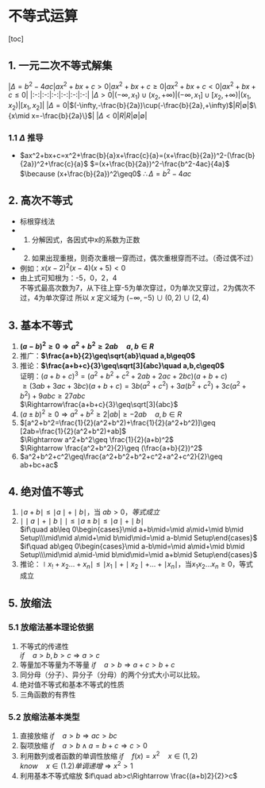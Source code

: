 # 不等式运算
[toc]

## 1. 一元二次不等式解集
|$\Delta=b^2-4ac$|$ax^2+bx+c>0$|$ax^2+bx+c\geq0$|$ax^2+bx+c<0$|$ax^2+bx+c\leq0$|
|:-:|:-:|:-:|:-:|:-:|:-:|
|$\Delta>0$|$(-\infty,x_1)\cup(x_2,+\infty)$|$(-\infty,x_1]\cup[x_2,+\infty)$|$(x_1,x_2)$|$[x_1,x_2]$|
|$\Delta=0$|$(-\infty,-\frac{b}{2a})\cup(-\frac{b}{2a},+\infty)$|$R$|$\emptyset$|$\{x\mid x=-\frac{b}{2a}\}$|
|$\Delta<0$|$R$|$R$|$\emptyset$|$\emptyset$|

### 1.1 $\Delta$ 推导
* $ax^2+bx+c=x^2+\frac{b}{a}x+\frac{c}{a}=(x+\frac{b}{2a})^2-(\frac{b}{2a})^2+\frac{c}{a}$
$=(x+\frac{b}{2a})^2-\frac{b^2-4ac}{4a}$
$\because (x+\frac{b}{2a})^2\geq0$
$\therefore\Delta=b^2-4ac$

## 2. 高次不等式
* 标根穿线法
* 1. 分解因式，各因式中x的系数为正数
* 2. 如果出现重根，则奇次重根一穿而过，偶次重根穿而不过。（奇过偶不过）
* 例如：$x(x-2)^2(x-4)(x+5)<0$
* 由上式可知根为：-5，0，2，4  
不等式最高次数为7，从下往上穿-5为单次穿过，0为单次又穿过，2为偶次不过，4为单次穿过
所以 $x$ 定义域为 $(-\infty,-5)\cup(0,2)\cup(2,4)$

## 3. 基本不等式
1. **$(a-b)^2\geq0\Rightarrow a^2+b^2\geq2ab\quad a,b\in R$** 
2. 推广：**$\frac{a+b}{2}\geq\sqrt{ab}\quad a,b\geq0$**
3. 推论：**$\frac{a+b+c}{3}\geq\sqrt[3]{abc}\quad a,b,c\geq0$**  
证明：$(a+b+c)^3=(a^2+b^2+c^2+2ab+2ac+2bc)(a+b+c)$  
$\geq(3ab+3ac+3bc)(a+b+c)=3b(a^2+c^2)+3a(b^2+c^2)+3c(a^2+b^2)+9abc\geq27abc$  
$\Rightarrow\frac{a+b+c}{3}\geq\sqrt[3]{abc}$
4. $(a\pm b)^2\geq0\Rightarrow a^2+b^2\geq2|ab|\geq-2ab\quad a,b\in R$
5. $[a^2+b^2=\frac{1}{2}(a^2+b^2)+\frac{1}{2}(a^2+b^2)]\geq [2ab=\frac{1}{2}(a^2+b^2)+ab]$  
$\Rightarrow a^2+b^2\geq \frac{1}{2}(a+b)^2$  
$\Rightarrow \frac{a^2+b^2}{2}\geq (\frac{a+b}{2})^2$
6. $a^2+b^2+c^2\geq\frac{a^2+b^2+b^2+c^2+a^2+c^2}{2}\geq ab+bc+ac$

## 4. 绝对值不等式
1. $\mid a+b\mid\leq\mid a\mid+\mid b\mid$，当 $ab>0，等式成立$
2. $\mid\mid a\mid+\mid b\mid\mid\leq\mid a\pm b\mid\leq\mid a\mid+\mid b\mid$  
$if\quad ab\leq 0\begin{cases}\mid a+b\mid=\mid a\mid+\mid b\mid Setup\\\mid\mid a\mid+\mid b\mid\mid=\mid a-b\mid Setup\end{cases}$  
$if\quad ab\geq 0\begin{cases}\mid a-b\mid=\mid a\mid+\mid b\mid Setup\\\mid\mid a\mid-\mid b\mid\mid=\mid a+b\mid Setup\end{cases}$ 
3. 推论：$\mid x_!+x_2...+x_n\mid\leq \mid x_1\mid+\mid x_2\mid+...+\mid x_n\mid$，当$x_1x_2...x_n\geq 0$，等式成立

## 5. 放缩法
### 5.1 放缩法基本理论依据
1. 不等式的传递性  
$if\quad a>b,b>c\Rightarrow a>c$
2. 等量加不等量为不等量
$if\quad a>b\Rightarrow a+c>b+c$
3. 同分母（分子）、异分子（分母）的两个分式大小可以比较。
4. 绝对值不等式和基本不等式的性质
5. 三角函数的有界性

### 5.2 放缩法基本类型
1. 直接放缩
$if\quad a>b\Rightarrow ac>bc$
2. 裂项放缩
$if\quad a>b\wedge a=b+c\Rightarrow c>0$
3. 利用数列或者函数的单调性放缩
$if\quad f(x)=x^2\quad x\in(1,2)$  
$know\quad x\in(1.2) 单调递增\Rightarrow x^2>1$
4. 利用基本不等式缩放
$if\quad ab>c\Rightarrow \frac{(a+b)2}{2}>c$
